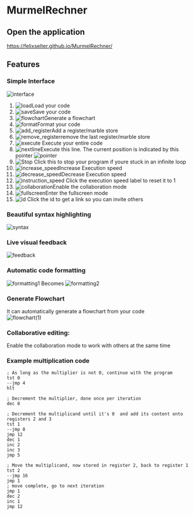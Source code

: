 # MurmelRechner

## Open the application
https://felixselter.github.io/MurmelRechner/

## Features
### Simple Interface
![interface](https://github.com/dgc08/MurmelRechner/assets/83305972/5ea747a5-26ef-48a5-a78a-061b8ce71629)



1. ![load](https://user-images.githubusercontent.com/55546882/148061658-23e483ff-5fa8-421a-987d-3a59a4d7e3a9.png)Load your code
2. ![save](https://user-images.githubusercontent.com/55546882/148061734-76d495be-0aa4-4a37-bc56-749a2ee2a5ba.png)Save your code
3. ![flowchart](https://user-images.githubusercontent.com/55546882/148061724-ec8d5d28-309d-4873-9a26-0d2c2632fcfc.png)Generate a flowchart
4. ![format](https://user-images.githubusercontent.com/55546882/148061725-5dd9ab94-e5de-476d-9c81-bc6047056b68.png)Format your code
5. ![add_register](https://user-images.githubusercontent.com/55546882/148061720-bbba2f11-c7d2-4f93-878c-190373f1dd6c.png)Add a register/marble store
6. ![remove_register](https://user-images.githubusercontent.com/55546882/148061732-5c8047ac-b223-43e6-ae67-c945243b703d.png)remove the last register/marble store
7. ![execute](https://user-images.githubusercontent.com/55546882/148061722-fc562d36-48a9-440c-a553-324a4acfd91c.png) Execute your entire code
8. ![nextline](https://user-images.githubusercontent.com/55546882/148061731-c0e88d8e-d888-41f8-b9b3-b62d47ea682d.png)Execute this line. The current position is indicated by this pointer ![pointer](https://user-images.githubusercontent.com/55546882/148063270-7ed1955c-bf79-44c1-9df1-51b103d24272.png)
9. ![Stop](https://user-images.githubusercontent.com/55546882/150634279-bcd4c7cb-d995-4677-8b91-fbf1a7b0f7e3.png) Click this to stop your program if youre stuck in an infinite loop
10. ![increase_speed](https://user-images.githubusercontent.com/55546882/148061720-bbba2f11-c7d2-4f93-878c-190373f1dd6c.png)Increase Execution speed
11. ![decrease_speed](https://user-images.githubusercontent.com/55546882/148061732-5c8047ac-b223-43e6-ae67-c945243b703d.png)Decrease Execution speed
12. ![instruction_speed](https://github.com/dgc08/MurmelRechner/assets/83305972/abcc7713-6753-4f9d-8079-d02986e09a5a) Click the execution speed label to reset it to 1
13. ![collaboration](https://user-images.githubusercontent.com/55546882/148063904-1a50f737-1c97-4c0d-9cb0-a13fb65e0db7.png)Enable the collaboration mode
14. ![fullscreen](https://user-images.githubusercontent.com/55546882/148063906-0b35c442-9ec7-43fc-bda9-a5f57d8bd66f.png)Enter the fullscreen mode
15. ![id](https://user-images.githubusercontent.com/55546882/148065155-0ce3572b-c0e5-4694-99be-06e547b85215.png) Click the id to get a link so you can invite others
### Beautiful syntax highlighting
![syntax](https://user-images.githubusercontent.com/55546882/148062386-b810ba2e-40a4-4183-a949-d1f27a3521c5.png)

### Live visual feedback
![feedback](https://user-images.githubusercontent.com/55546882/148062562-cfb6c7ba-ea6f-43ea-bf45-002cdf643ed2.png)
### Automatic code formatting
![formatting1](https://user-images.githubusercontent.com/55546882/148062899-58327ba5-17ee-4eab-8a51-576d6327473f.png)
Becomes
![formatting2](https://user-images.githubusercontent.com/55546882/148062902-92a00658-3b8e-4580-90b5-26a7eeee28e9.png)

### Generate Flowchart  
It can automatically generate a flowchart from your code  
![flowchart(1)](https://user-images.githubusercontent.com/55546882/148064491-259cd64b-f02f-435f-8552-195021cc0c2c.png)
### Collaborative editing:
Enable the collaboration mode to work with others at the same time

### Example multiplication code
```
; As long as the multiplier is not 0, continue with the program
tst 0
--jmp 4
hlt

; Decrement the multiplier, done once per iteration
dec 0

; Decrement the multiplicand until it's 0  and add its content onto registers 2 and 3
tst 1
--jmp 8
jmp 12
dec 1
inc 2
inc 3
jmp 5

; Move the multiplicand, now stored in register 2, back to register 1
tst 2
--jmp 16
jmp 1
; move complete, go to next iteration
jmp 1
dec 2
inc 1
jmp 12
```
